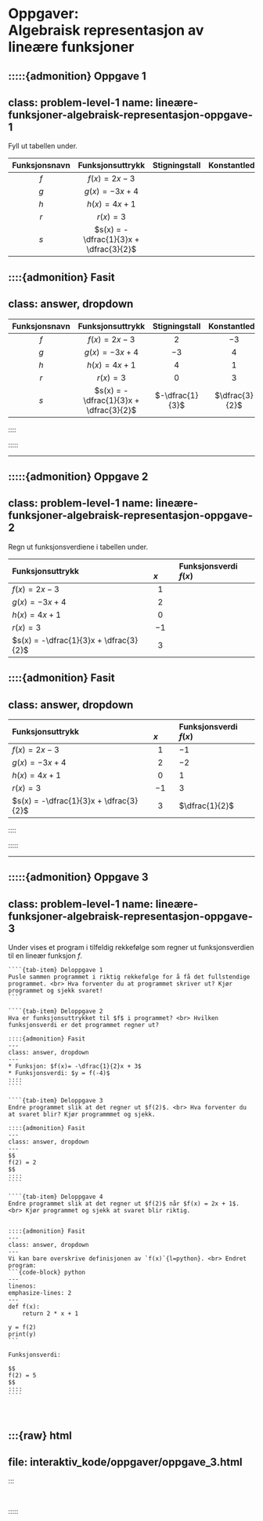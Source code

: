 # Oppgaver: <br> Algebraisk representasjon av lineære funksjoner

:::::{admonition} Oppgave 1
---
class: problem-level-1
name: lineære-funksjoner-algebraisk-representasjon-oppgave-1
---
Fyll ut tabellen under.

| Funksjonsnavn | Funksjonsuttrykk | Stigningstall | Konstantledd |
| :---: | :---: | :---: | :---: |
| $f$ | $f(x) = 2x - 3$ |  |  |
| $g$ | $g(x) = -3x + 4$ |  |  |
| $h$ | $h(x) = 4x + 1$ |  |  |
| $r$ | $r(x) = 3$ |  |  |
| $s$ | $s(x) = -\dfrac{1}{3}x + \dfrac{3}{2}$ |  |  |

::::{admonition} Fasit
---
class: answer, dropdown
---

| Funksjonsnavn | Funksjonsuttrykk | Stigningstall | Konstantledd |
| :---: | :---: | :---: | :---: |
| $f$ | $f(x) = 2x - 3$ | $2$ | $-3$ |
| $g$ | $g(x) = -3x + 4$ | $-3$ | $4$ |
| $h$ | $h(x) = 4x + 1$ | $4$ | $1$ |
| $r$ | $r(x) = 3$ | $0$ | $3$ |
| $s$ | $s(x) = -\dfrac{1}{3}x + \dfrac{3}{2}$ | $-\dfrac{1}{3}$ | $\dfrac{3}{2}$ |

::::

:::::


---

:::::{admonition} Oppgave 2
---
class: problem-level-1
name: lineære-funksjoner-algebraisk-representasjon-oppgave-2
---

Regn ut funksjonsverdiene i tabellen under.

| Funksjonsuttrykk | $\quad x \quad$ | Funksjonsverdi $f(x)$ |
| :--- | :---: | :--- |
| $f(x) = 2x - 3$ | $1$ |  |
| $g(x) = -3x + 4$ | $2$ |  |
| $h(x) = 4x + 1$ | $0$ |  |
| $r(x) = 3$ | $-1$ |  |
| $s(x) = -\dfrac{1}{3}x + \dfrac{3}{2}$ | $3$ |  |

::::{admonition} Fasit
---
class: answer, dropdown
---

| Funksjonsuttrykk | $\quad x \quad$ | Funksjonsverdi $f(x)$ |
| :--- | :---: | :--- |
| $f(x) = 2x - 3$ | $1$ | $-1$ |    
| $g(x) = -3x + 4$ | $2$ | $-2$ |
| $h(x) = 4x + 1$ | $0$ | $1$ |
| $r(x) = 3$ | $-1$ | $3$ |
| $s(x) = -\dfrac{1}{3}x + \dfrac{3}{2}$ | $3$ | $\dfrac{1}{2}$ |
::::

:::::

---

:::::{admonition} Oppgave 3
---
class: problem-level-1
name: lineære-funksjoner-algebraisk-representasjon-oppgave-3
---

Under vises et program i tilfeldig rekkefølge som regner ut funksjonsverdien til en lineær funksjon $f$.

`````{tab-set}
````{tab-item} Deloppgave 1
Pusle sammen programmet i riktig rekkefølge for å få det fullstendige programmet. <br> Hva forventer du at programmet skriver ut? Kjør programmet og sjekk svaret!
````

````{tab-item} Deloppgave 2
Hva er funksjonsuttrykket til $f$ i programmet? <br> Hvilken funksjonsverdi er det programmet regner ut?

::::{admonition} Fasit
---
class: answer, dropdown
---
* Funksjon: $f(x)= -\dfrac{1}{2}x + 3$
* Funksjonsverdi: $y = f(-4)$
::::
````

````{tab-item} Deloppgave 3
Endre programmet slik at det regner ut $f(2)$. <br> Hva forventer du at svaret blir? Kjør programmmet og sjekk.

::::{admonition} Fasit
---
class: answer, dropdown
---
$$
f(2) = 2
$$
::::
````

````{tab-item} Deloppgave 4
Endre programmet slik at det regner ut $f(2)$ når $f(x) = 2x + 1$. <br> Kjør programmet og sjekk at svaret blir riktig.


::::{admonition} Fasit
---
class: answer, dropdown
---
Vi kan bare overskrive definisjonen av `f(x)`{l=python}. <br> Endret program:
```{code-block} python
---
linenos:
emphasize-lines: 2
---
def f(x):
    return 2 * x + 1

y = f(2)
print(y)
```

Funksjonsverdi:

$$
f(2) = 5
$$
::::
````
`````

<br>

:::{raw} html
---
file: interaktiv_kode/oppgaver/oppgave_3.html
---
:::

<br>



:::::


